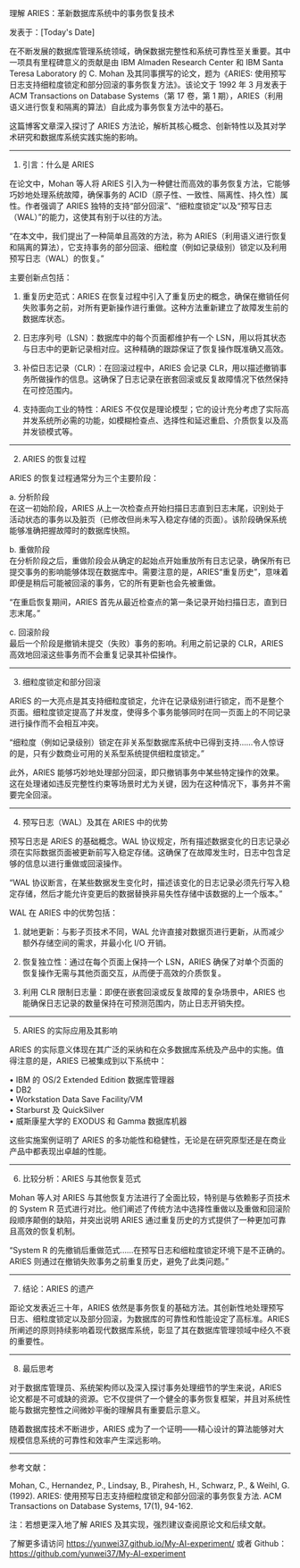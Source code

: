 理解 ARIES：革新数据库系统中的事务恢复技术

发表于：[Today's Date]

在不断发展的数据库管理系统领域，确保数据完整性和系统可靠性至关重要。其中一项具有里程碑意义的贡献是由 IBM Almaden Research Center 和 IBM Santa Teresa Laboratory 的 C. Mohan 及其同事撰写的论文，题为《ARIES: 使用预写日志支持细粒度锁定和部分回滚的事务恢复方法》。该论文于 1992 年 3 月发表于 ACM Transactions on Database Systems（第 17 卷，第 1 期），ARIES（利用语义进行恢复和隔离的算法）自此成为事务恢复方法中的基石。

这篇博客文章深入探讨了 ARIES 方法论，解析其核心概念、创新特性以及其对学术研究和数据库系统实践实施的影响。

---

1. 引言：什么是 ARIES

在论文中，Mohan 等人将 ARIES 引入为一种健壮而高效的事务恢复方法，它能够巧妙地处理系统故障，确保事务的 ACID（原子性、一致性、隔离性、持久性）属性。作者强调了 ARIES 独特的支持“部分回滚”、“细粒度锁定”以及“预写日志（WAL）”的能力，这使其有别于以往的方法。

“在本文中，我们提出了一种简单且高效的方法，称为 ARIES（利用语义进行恢复和隔离的算法），它支持事务的部分回滚、细粒度（例如记录级别）锁定以及利用预写日志（WAL）的恢复。”

主要创新点包括：

1. 重复历史范式：ARIES 在恢复过程中引入了重复历史的概念，确保在撤销任何失败事务之前，对所有更新操作进行重做。这种方法重新建立了故障发生前的数据库状态。

2. 日志序列号（LSN）：数据库中的每个页面都维护有一个 LSN，用以将其状态与日志中的更新记录相对应。这种精确的跟踪保证了恢复操作既准确又高效。

3. 补偿日志记录（CLR）：在回滚过程中，ARIES 会记录 CLR，用以描述撤销事务所做操作的信息。这确保了日志记录在嵌套回滚或反复故障情况下依然保持在可控范围内。

4. 支持面向工业的特性：ARIES 不仅仅是理论模型；它的设计充分考虑了实际高并发系统所必需的功能，如模糊检查点、选择性和延迟重启、介质恢复以及高并发锁模式等。

---

2. ARIES 的恢复过程

ARIES 的恢复过程通常分为三个主要阶段：

a. 分析阶段  
在这一初始阶段，ARIES 从上一次检查点开始扫描日志直到日志末尾，识别处于活动状态的事务以及脏页（已修改但尚未写入稳定存储的页面）。该阶段确保系统能够准确把握故障时的数据库快照。

b. 重做阶段  
在分析阶段之后，重做阶段会从确定的起始点开始重放所有日志记录，确保所有已提交事务的影响能够体现在数据库中。需要注意的是，ARIES“重复历史”，意味着即便是稍后可能被回滚的事务，它的所有更新也会先被重做。

“在重启恢复期间，ARIES 首先从最近检查点的第一条记录开始扫描日志，直到日志末尾。”

c. 回滚阶段  
最后一个阶段是撤销未提交（失败）事务的影响。利用之前记录的 CLR，ARIES 高效地回滚这些事务而不会重复记录其补偿操作。

---

3. 细粒度锁定和部分回滚

ARIES 的一大亮点是其支持细粒度锁定，允许在记录级别进行锁定，而不是整个页面。细粒度锁定提高了并发度，使得多个事务能够同时在同一页面上的不同记录进行操作而不会相互冲突。

“细粒度（例如记录级别）锁定在非关系型数据库系统中已得到支持……令人惊讶的是，只有少数商业可用的关系型系统提供细粒度锁定。”

此外，ARIES 能够巧妙地处理部分回滚，即只撤销事务中某些特定操作的效果。这在处理诸如违反完整性约束等场景时尤为关键，因为在这种情况下，事务并不需要完全回滚。

---

4. 预写日志（WAL）及其在 ARIES 中的优势

预写日志是 ARIES 的基础概念。WAL 协议规定，所有描述数据变化的日志记录必须在实际数据页面被更新前写入稳定存储。这确保了在故障发生时，日志中包含足够的信息以进行重做或回滚操作。

“WAL 协议断言，在某些数据发生变化时，描述该变化的日志记录必须先行写入稳定存储，然后才能允许变更后的数据替换非易失性存储中该数据的上一个版本。”

WAL 在 ARIES 中的优势包括：

1. 就地更新：与影子页技术不同，WAL 允许直接对数据页进行更新，从而减少额外存储空间的需求，并最小化 I/O 开销。

2. 恢复独立性：通过在每个页面上保持一个 LSN，ARIES 确保了对单个页面的恢复操作无需与其他页面交互，从而便于高效的介质恢复。

3. 利用 CLR 限制日志量：即便在嵌套回滚或反复故障的复杂场景中，ARIES 也能确保日志记录的数量保持在可预测范围内，防止日志开销失控。

---

5. ARIES 的实际应用及其影响

ARIES 的实际意义体现在其广泛的采纳和在众多数据库系统及产品中的实施。值得注意的是，ARIES 已被集成到以下系统中：

• IBM 的 OS/2 Extended Edition 数据库管理器  
• DB2  
• Workstation Data Save Facility/VM  
• Starburst 及 QuickSilver  
• 威斯康星大学的 EXODUS 和 Gamma 数据库机器

这些实施案例证明了 ARIES 的多功能性和稳健性，无论是在研究原型还是在商业产品中都表现出卓越的性能。

---

6. 比较分析：ARIES 与其他恢复范式

Mohan 等人对 ARIES 与其他恢复方法进行了全面比较，特别是与依赖影子页技术的 System R 范式进行对比。他们阐述了传统方法中选择性重做以及重做和回滚阶段顺序颠倒的缺陷，并突出说明 ARIES 通过重复历史的方式提供了一种更加可靠且高效的恢复机制。

“System R 的先撤销后重做范式……在预写日志和细粒度锁定环境下是不正确的。ARIES 则通过在撤销失败事务之前重复历史，避免了此类问题。”

---

7. 结论：ARIES 的遗产

距论文发表近三十年，ARIES 依然是事务恢复的基础方法。其创新性地处理预写日志、细粒度锁定以及部分回滚，为数据库的可靠性和性能设定了高标准。ARIES 所阐述的原则持续影响着现代数据库系统，彰显了其在数据库管理领域中经久不衰的重要性。

---

8. 最后思考

对于数据库管理员、系统架构师以及深入探讨事务处理细节的学生来说，ARIES 论文都是不可或缺的资源。它不仅提供了一个健全的事务恢复框架，并且对系统性能与数据完整性之间微妙平衡的理解具有重要启示意义。

随着数据库技术不断进步，ARIES 成为了一个证明——精心设计的算法能够对大规模信息系统的可靠性和效率产生深远影响。

---

参考文献：

Mohan, C., Hernandez, P., Lindsay, B., Pirahesh, H., Schwarz, P., & Weihl, G. (1992). ARIES: 使用预写日志支持细粒度锁定和部分回滚的事务恢复方法. ACM Transactions on Database Systems, 17(1), 94-162.

注：若想更深入地了解 ARIES 及其实现，强烈建议查阅原论文和后续文献。

了解更多请访问 <https://yunwei37.github.io/My-AI-experiment/> 或者 Github： <https://github.com/yunwei37/My-AI-experiment>